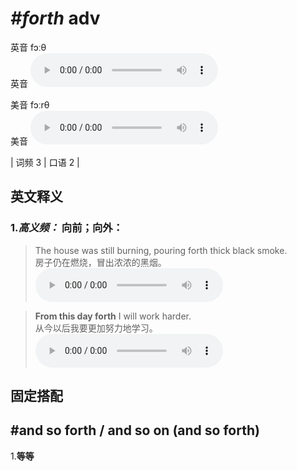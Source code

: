# ***\#forth*** adv
英音 fɔːθ  
英音
<audio src="./media/forth-B.aac" controls="controls"></audio>

美音 fɔːrθ  
美音
<audio src="./media/forth.aac" controls="controls"></audio>



| 词频 3 | 口语 2 |  

英文释义
---
### 1.*高义频：* **向前；向外：**  

 > The house was still burning, pouring forth thick black smoke.  
 > 房子仍在燃烧，冒出浓浓的黑烟。    
<audio src="./media/forth-1.aac" controls="controls"></audio>

 > **From this day forth** I will work harder.  
 > 从今以后我要更加努力地学习。    
<audio src="./media/forth-2.aac" controls="controls"></audio>


固定搭配
---
## \#and so forth / and so on (and so forth) 
1.**等等**  


